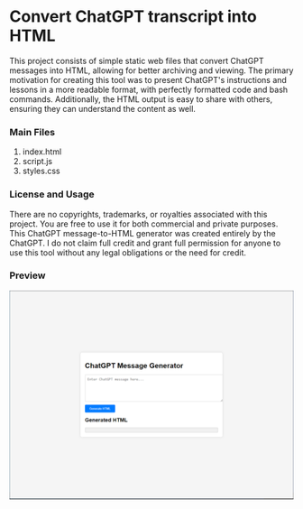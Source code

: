 # Convert ChatGPT transcript into HTML
This project consists of simple static web files that convert ChatGPT messages into HTML, allowing for better archiving and viewing. The primary motivation for creating this tool was to present ChatGPT's instructions and lessons in a more readable format, with perfectly formatted code and bash commands. Additionally, the HTML output is easy to share with others, ensuring they can understand the content as well.

### Main Files
1. index.html
2. script.js
3. styles.css

### License and Usage
There are no copyrights, trademarks, or royalties associated with this project. You are free to use it for both commercial and private purposes. This ChatGPT message-to-HTML generator was created entirely by the ChatGPT. I do not claim full credit and grant full permission for anyone to use this tool without any legal obligations or the need for credit.

### Preview

![Preview](images/Capture.PNG)
